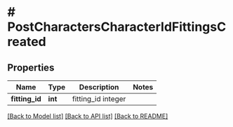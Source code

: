# # PostCharactersCharacterIdFittingsCreated

## Properties

Name | Type | Description | Notes
------------ | ------------- | ------------- | -------------
**fitting_id** | **int** | fitting_id integer |

[[Back to Model list]](../../README.md#models) [[Back to API list]](../../README.md#endpoints) [[Back to README]](../../README.md)
